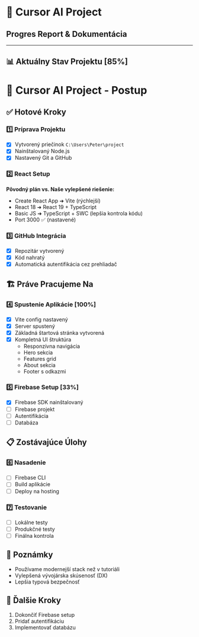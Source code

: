 # 🎯 Cursor AI Project
## Progres Report & Dokumentácia

---

## 📊 Aktuálny Stav Projektu [85%]

# 🚀 Cursor AI Project - Postup

## ✅ Hotové Kroky

### 1️⃣ Príprava Projektu
- [x] Vytvorený priečinok `C:\Users\Peter\project`
- [x] Nainštalovaný Node.js
- [x] Nastavený Git a GitHub

### 2️⃣ React Setup
**Pôvodný plán vs. Naše vylepšené riešenie:**
- Create React App ➜ Vite (rýchlejší)
- React 18 ➜ React 19 + TypeScript
- Basic JS ➜ TypeScript + SWC (lepšia kontrola kódu)
- Port 3000 ✅ (nastavené)

### 3️⃣ GitHub Integrácia
- [x] Repozitár vytvorený
- [x] Kód nahratý
- [x] Automatická autentifikácia cez prehliadač

## 🏗️ Práve Pracujeme Na

### 4️⃣ Spustenie Aplikácie [100%]
- [x] Vite config nastavený
- [x] Server spustený
- [x] Základná štartová stránka vytvorená
- [x] Kompletná UI štruktúra
  - Responzívna navigácia
  - Hero sekcia
  - Features grid
  - About sekcia
  - Footer s odkazmi

### 5️⃣ Firebase Setup [33%]
- [x] Firebase SDK nainštalovaný
- [ ] Firebase projekt
- [ ] Autentifikácia
- [ ] Databáza

## 📋 Zostávajúce Úlohy

### 6️⃣ Nasadenie
- [ ] Firebase CLI
- [ ] Build aplikácie
- [ ] Deploy na hosting

### 7️⃣ Testovanie
- [ ] Lokálne testy
- [ ] Produkčné testy
- [ ] Finálna kontrola

## 📝 Poznámky
- Používame modernejší stack než v tutoriáli
- Vylepšená vývojárska skúsenosť (DX)
- Lepšia typová bezpečnosť 

## 📝 Ďalšie Kroky
1. Dokončiť Firebase setup
2. Pridať autentifikáciu
3. Implementovať databázu 